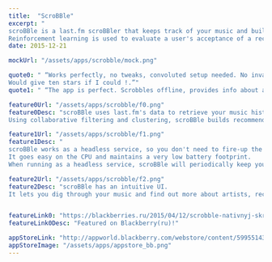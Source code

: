 ```yaml
---
title:  "ScroBBle"
excerpt: "
scroBBle is a last.fm scroBBler that keeps track of your music and builds recommendations based on last.fm's data and collaborative filtering.<br/>
Reinforcement learning is used to evaluate a user's acceptance of a recommendation -- scroBBle adapts to a user's taste."
date: 2015-12-21

mockUrl: "/assets/apps/scrobble/mock.png"

quote0: " “Works perfectly, no tweaks, convoluted setup needed. No invasive private data access requests, either, unlike a lot of official apps.
​Would give ten stars if I could !.”"
quote1: " “The app is perfect. Scrobbles offline, provides info about artists, recommendations. I guess many last.fm users were waiting for this...”"

feature0Url: "/assets/apps/scrobble/f0.png"
feature0Desc: "scroBBle uses last.fm's data to retrieve your music history and extracts patterns.<br/><br/>
Using collaborative filtering and clustering, scroBBle builds recommendations for you - artists, tracks and albums that you'd probably love. The recommendations are roughly based on your current taste and have proved to work great for most users!"

feature1Url: "/assets/apps/scrobble/f1.png"
feature1Desc: "
scroBBle works as a headless service, so you don't need to fire-up the app every time you are listening to music. It will start as soon as your music does and it will kill itself when all music based activity stops for a couple minutes.<br/>
​It goes easy on the CPU and maintains a very low battery footprint.
When running as a headless service, scroBBle will periodically keep you posted of it's activity with relevant notifications!"

feature2Url: "/assets/apps/scrobble/f2.png"
feature2Desc: "scroBBle has an intuitive UI.
It lets you dig through your music and find out more about artists, recent/loved tracks, charts, events around you!"


featureLink0: "https://blackberries.ru/2015/04/12/scrobble-nativnyj-skrobbler-last-fm-dlya-blackberry-10/"
featureLink0Desc: "Featured on Blackberry(ru)!"

appStoreLink: "http://appworld.blackberry.com/webstore/content/59955143"
appStoreImage: "/assets/apps/appstore_bb.png"
---
```

